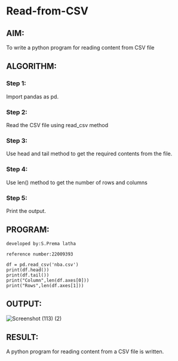 # Read-from-CSV

## AIM:
To write a python program for reading content from CSV file

## ALGORITHM:
### Step 1:

Import pandas as pd.

### Step 2:

Read the CSV file using read_csv method

### Step 3:

Use head and tail method to get the required contents from the file.

### Step 4:

Use len() method to get the number of rows and columns

### Step 5:

Print the output.

## PROGRAM:
```
developed by:S.Prema latha

reference number:22009393

df = pd.read_csv('nba.csv')
print(df.head())
print(df.tail())
print("Column",len(df.axes[0]))
print("Rows",len(df.axes[1]))
```

## OUTPUT:

![Screenshot (113) (2)](https://user-images.githubusercontent.com/120620842/214818716-5b93cffa-454c-4732-bc88-68d31050f411.png)


## RESULT:
A python program for reading content from a CSV file is written.
